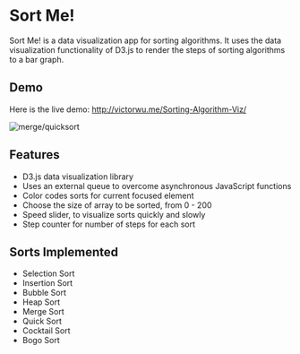 # Sort Me!


Sort Me! is a data visualization app for sorting algorithms. It uses the data visualization functionality of D3.js to render the steps of sorting algorithms to a bar graph.

## Demo

Here is the live demo: http://victorwu.me/Sorting-Algorithm-Viz/

![merge/quicksort](https://media.giphy.com/media/26Ffcu0uHQFguiLE4/giphy.gif)

## Features
- D3.js data visualization library
- Uses an external queue to overcome asynchronous JavaScript functions
- Color codes sorts for current focused element
- Choose the size of array to be sorted, from 0 - 200
- Speed slider, to visualize sorts quickly and slowly
- Step counter for number of steps for each sort

## Sorts Implemented
- Selection Sort
- Insertion Sort
- Bubble Sort
- Heap Sort
- Merge Sort
- Quick Sort
- Cocktail Sort
- Bogo Sort
